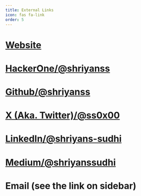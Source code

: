 ```yaml
---
title: External Links
icon: fas fa-link
order: 5
---
```

# <a href="https://www.ss0x00.in/" target="_blank">Website</a>
# [HackerOne/@shriyanss](https://hackerone.com/shriyanss)
# [Github/@shriyanss](https://github.com/shriyanss)
# [X (Aka. Twitter)/@ss0x00](https://twitter.com/ss0x00)
# [LinkedIn/@shriyans-sudhi](https://linkedin.com/in/shriyans-sudhi)
# [Medium/@shriyanssudhi](https://shriyanssudhi.medium.com)
# Email (see the link on sidebar)